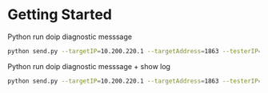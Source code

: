# Getting Started
Python run doip diagnostic messsage
```bash
python send.py --targetIP=10.200.220.1 --targetAddress=1863 --testerIP=10.200.220.10 --testerAddress=1895 --route=0 --msg=1001 --msg=1003 --msg=22700d
```


Python run doip diagnostic messsage + show log
```bash
python send.py --targetIP=10.200.220.1 --targetAddress=1863 --testerIP=10.200.220.10 --testerAddress=1895 --route=0 --msg=1001 --msg=1003 --msg=22700d --verbose
```